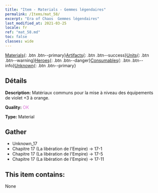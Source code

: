 ```yaml
---
title: "Item - Materials - Gemmes légendaires"
permalink: /Items/mat_58/
excerpt: "Era of Chaos  Gemmes légendaires"
last_modified_at: 2021-03-25
locale: fr
ref: "mat_58.md"
toc: false
classes: wide
---
```

 [Materials](/fr/Items/){: .btn .btn--primary}[Artifacts](/fr/Items/Artifacts/){: .btn .btn--success}[Units](/fr/Items/Units/){: .btn .btn--warning}[Heroes](/fr/Items/Heroes/){: .btn .btn--danger}[Consumables](/fr/Items/Consumables/){: .btn .btn--info}[Unknown](/fr/Items/Unknown/){: .btn .btn--primary}

## Détails
 **Description:** Matériaux communs pour la mise à niveau des équipements de violet +3 à orange.

 **Quality:** <span style="color: #DA70D6">OK</span>

 **Type:** Material

## Gather

*    Unknown_17 
*    Chapitre 17 (La libération de l'Empire) -> 17-1 
*    Chapitre 17 (La libération de l'Empire) -> 17-5 
*    Chapitre 17 (La libération de l'Empire) -> 17-11 

## This item contains:

  None

